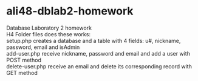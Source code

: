 # ali48-dblab2-homework
Database Laboratory 2 homework<br/>
H4 Folder files does these works:<br/>
setup.php creates a database and a table with 4 fields: u#, nickname, password, email and isAdmin<br/>
add-user.php receive nickname, password and email and add a user with POST method<br/>
delete-user.php receive an email and delete its corresponding record with GET method
